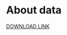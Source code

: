 # About data

[DOWNLOAD LINK](https://drive.google.com/file/d/1NGAiyXltP6SHJpw95Db92fZtUVXtkluC/view?usp=sharing)


